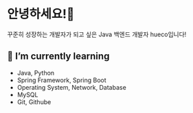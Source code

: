# 안녕하세요!👋
꾸준히 성장하는 개발자가 되고 싶은 Java 백엔드 개발자 hueco입니다!

<!--
- 🔭 I’m currently working on ...
- 💬 Ask me about ...
- 📫 How to reach me: ...
-->


## 🌱 I’m currently learning
- Java, Python
- Spring Framework, Spring Boot
- Operating System, Network, Database
- MySQL
- Git, Githube
